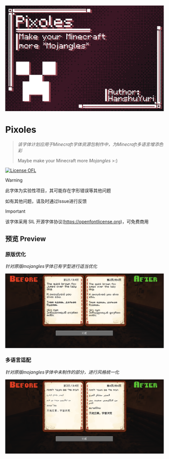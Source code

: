 ![banner](Document/PixolesTitle.png)

# Pixoles

> *该字体计划应用于Minecraft字体资源包制作中，为Minecraft多语言增添色彩*
> 
> Maybe make your Minecraft more *Mojangles* >:)

[![License OFL](https://img.shields.io/badge/license-OFL--1.1-orange)](https://openfontlicense.org)

> [!WARNING]
> 
> 此字体为实验性项目，其可能存在字形错误等其他问题
> 
> 如有其他问题，请及时通过Issue进行反馈

> [!IMPORTANT]
> 
> 该字体采用 SIL 开源字体协议(https://openfontlicense.org)，可免费商用

## 预览 Preview

### 原版优化

*针对原版mojangles字体已有字型进行适当优化*

![preview-1](Document/1.png)

### 多语言适配

*针对原版mojangles字体中未制作的部分，进行风格统一化*

![preview-2](Document/2.png)
